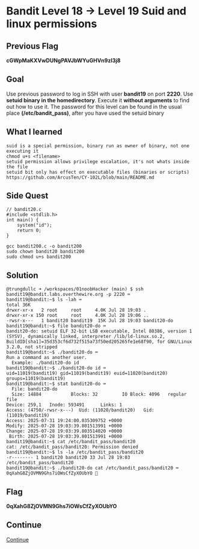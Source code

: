 # Bandit Level 18 → Level 19 Suid and linux permissions

## Previous Flag
<b>cGWpMaKXVwDUNgPAVJbWYuGHVn9zl3j8</b>

## Goal
Use previous password to log in SSH with user <b>bandit19</b> on port <b>2220</b>.  Use <b>setuid binary in the homedirectory</b>. Execute it <b>without arguments</b> to find out how to use it. The password for this level can be found in the usual place <b>(/etc/bandit_pass)</b>, after you have used the setuid binary

## What I learned
```
suid is a special permission, binary run as owner of binary, not one executing it
chmod u+s <filename>
setuid permission allows privilege escalation, it's not whats inside the file
setuid bit only has effect on executable files (binaries or scripts)
https://github.com/ArcusTen/CY-102L/blob/main/README.md
```

## Side Quest
```
// bandit20.c
#include <stdlib.h>
int main() {
    system("id");
    return 0;
}

gcc bandit200.c -o bandit200
sudo chown bandit20 bandit200
sudo chmod u+s bandit200
```

## Solution
```
@trungdullc ➜ /workspaces/01noobHacker (main) $ ssh bandit19@bandit.labs.overthewire.org -p 2220 ⌨️
bandit19@bandit:~$ ls -lah ⌨️
total 36K
drwxr-xr-x   2 root     root     4.0K Jul 28 19:03 .
drwxr-xr-x 150 root     root     4.0K Jul 28 19:06 ..
-rwsr-x---   1 bandit20 bandit19  15K Jul 28 19:03 bandit20-do
bandit19@bandit:~$ file bandit20-do ⌨️
bandit20-do: setuid ELF 32-bit LSB executable, Intel 80386, version 1 (SYSV), dynamically linked, interpreter /lib/ld-linux.so.2, BuildID[sha1]=35d353cf6d732f515a73f50ed205265fe1e68f90, for GNU/Linux 3.2.0, not stripped
bandit19@bandit:~$ ./bandit20-do ⌨️
Run a command as another user.
  Example: ./bandit20-do id
bandit19@bandit:~$ ./bandit20-do id ⌨️
uid=11019(bandit19) gid=11019(bandit19) euid=11020(bandit20) groups=11019(bandit19)
bandit19@bandit:~$ stat bandit20-do ⌨️
  File: bandit20-do
  Size: 14884           Blocks: 32         IO Block: 4096   regular file
Device: 259,1   Inode: 593491      Links: 1
Access: (4750/-rwsr-x---)  Uid: (11020/bandit20)   Gid: (11019/bandit19)
Access: 2025-07-31 19:24:00.035309752 +0000
Modify: 2025-07-28 19:03:39.801513991 +0000
Change: 2025-07-28 19:03:39.803514020 +0000
 Birth: 2025-07-28 19:03:39.801513991 +0000
bandit19@bandit:~$ cat /etc/bandit_pass/bandit20
cat: /etc/bandit_pass/bandit20: Permission denied
bandit19@bandit:~$ ls -la /etc/bandit_pass/bandit20
-r-------- 1 bandit20 bandit20 33 Jul 28 19:03 /etc/bandit_pass/bandit20
bandit19@bandit:~$ ./bandit20-do cat /etc/bandit_pass/bandit20 ⌨️
0qXahG8ZjOVMN9Ghs7iOWsCfZyXOUbYO 🔐
```

## Flag
<b>0qXahG8ZjOVMN9Ghs7iOWsCfZyXOUbYO</b>

## Continue
[Continue](/overthewire/Bandit1920.md)